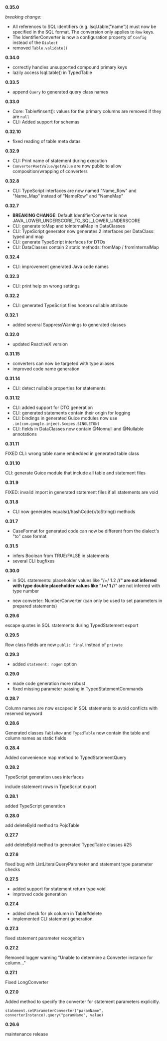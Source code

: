 
**0.35.0**

*breaking change:* 

- All references to SQL identifiers (e.g. lsql.table("name")) must now be specified in the SQL format. The conversion only applies to `Row` keys.
- The IdentifierConverter is now a configuration property of `Config` instead of the `Dialect` 
- removed `Table.validate()`


**0.34.0**

- correctly handles unsupported compound primary keys
- lazily access lsql.table() in TypedTable


**0.33.5**

- append `Query` to generated query class names


**0.33.0**

- Core: Table#insert(): values for the primary columns are removed if they are `null`
- CLI: Added support for schemas


**0.32.10**

- fixed reading of table meta datas


**0.32.9**

- CLI: Print name of statement during execution
- `Converter#setValue/getValue` are now public to allow composition/wrapping of converters


**0.32.8**

- CLI: TypeScript interfaces are now named "Name_Row" and "Name_Map" instead of "NameRow" and "NameMap"  


**0.32.7**

- **BREAKING CHANGE**: Default IdentifierConverter is now JAVA_LOWER_UNDERSCORE_TO_SQL_LOWER_UNDERSCORE
- CLI: generate toMap and toInternalMap in DataClasses
- CLI: TypeScript generator now generates 2 interfaces per DataClass: typed and map
- CLI: generate TypeScript interfaces for DTOs
- CLI: DataClasses contain 2 static methods: fromMap / fromInternalMap


**0.32.4**

- CLI: improvement generated Java code names


**0.32.3**

- CLI: print help on wrong settings

**0.32.2**

- CLI: generated TypeScript files honors nullable attribute


**0.32.1**

- added several SuppressWarnings to generated classes


**0.32.0**

- updated ReactiveX version


**0.31.15**

- converters can now be targeted with type aliases
- improved code name generation


**0.31.14**

- CLI: detect nullable properties for statements


**0.31.12**

- CLI: added support for DTO generation
- CLI: generated statements contain their origin for logging
- CLI: bindings in generated Guice modules now use `.in(com.google.inject.Scopes.SINGLETON)` 
- CLI: fields in DataClasses now contain @Nonnull and @Nullable annotations

**0.31.11**

FIXED CLI: wrong table name embedded in generated table class

**0.31.10**

CLI: generate Guice module that include all table and statement files


**0.31.9**

FIXED: invalid import in generated statement files if all statements are void 


**0.31.8**

- CLI now generates equals()/hashCode()/toString() methods


**0.31.7**

- CaseFormat for generated code can now be different from the dialect's "to" case format


**0.31.5**

- infers Boolean from TRUE/FALSE in statements
- several CLI bugfixes

**0.30.0**

- in SQL statements:
    placeholder values like "/*=*/ 1.2 /**/" are not inferred with type double
    placeholder values like "/*=*/ 1 /**/" are not inferred with type number

- new converter: NumberConverter (can only be used to set parameters in prepared statements)


**0.29.6**

escape quotes in SQL statements during TypedStatement export


**0.29.5**

Row class fields are now `public final` instead of `private`

**0.29.3**

- added `statement: nogen` option


**0.29.0**

- made code generation more robust
- fixed missing parameter passing in TypedStatementCommands


**0.28.7**

Column names are now escaped in SQL statements to avoid conflicts with reserved keyword


**0.28.6**

Generated classes `TableRow` and `TypedTable` now contain the table and column names as static fields


**0.28.4**

Added convenience map method to TypedStatementQuery


**0.28.2**

TypeScript generation uses interfaces

include statement rows in TypeScript export


**0.28.1**

added TypeScript generation


**0.28.0**

add deleteById method to PojoTable


**0.27.7**

add deleteById method to generated TypedTable classes #25


**0.27.6**

fixed bug with ListLiteralQueryParameter and statement type parameter checks


**0.27.5**

- added support for statement return type void
- improved code generation


**0.27.4**

- added check for pk column in Table#delete
- implemented CLI statement generation


**0.27.3**

fixed statement parameter recognition


**0.27.2**

Removed logger warning "Unable to determine a Converter instance for column..."


**0.27.1**

Fixed LongConverter


**0.27.0**

Added method to specify the converter for statement parameters explicitly.

```
statement.setParameterConverter("paramName", converterInstance).query("paramName", value)
```

**0.26.6**

maintenance release
